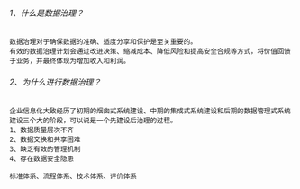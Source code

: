 

###### 1、什么是数据治理？
    数据治理对于确保数据的准确、适度分享和保护是至关重要的。
    有效的数据治理计划会通过改进决策、缩减成本、降低风险和提高安全合规等方式，将价值回馈于业务，并最终体现为增加收入和利润。


###### 2、为什么进行数据治理？
    企业信息化大致经历了初期的烟囱式系统建设、中期的集成式系统建设和后期的数据管理式系统建设三个大的阶段，可以说是一个先建设后治理的过程。
    1、数据质量层次不齐
    2、数据交换和共享困难
    3、缺乏有效的管理机制
    4、存在数据安全隐患

    标准体系、流程体系、技术体系、评价体系
